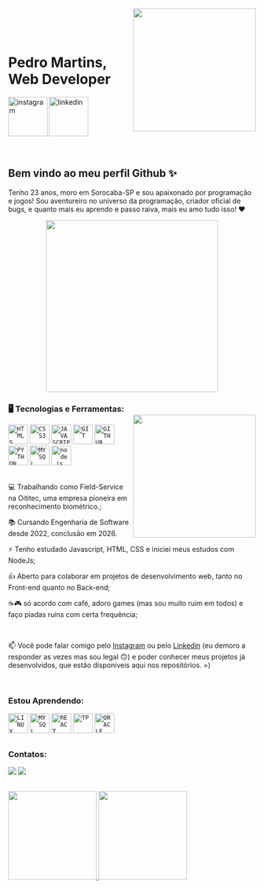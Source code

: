 <img align="right" width="250px" style="margin-top:-20px" src="https://i.ibb.co/qnTVzrL/23-removebg-preview.png">

</br>
</br>

<div dsplay="inline-block">
 
 <h1 align="left">Pedro Martins, Web Developer</h1>
 <a href="https://www.instagram.com/pmc_almeida/">
    <img align="left" width="80px" src="https://i.ibb.co/qkGSp1D/instagram.png" alt="instagram" style="vertical-align:top;">
  </a> 
  <a href="https://www.linkedin.com/in/pedro-martins-956a42252/">
    <img width="80px" src="https://i.ibb.co/RyZx12b/linkedin.png" alt="linkedin" style="vertical-align:top;">
  </a>
</div>





</br>
</br>

## Bem vindo ao meu perfil Github ✨

Tenho 23 anos, moro em Sorocaba-SP e sou apaixonado por programação e jogos! Sou aventureiro no universo da programação, criador oficial de bugs, e quanto mais eu aprendo e passo raiva, mais eu amo tudo isso!  ❤


<p align="center">
  <img src="https://super.abril.com.br/wp-content/uploads/2016/09/super_imggato_digitando_0.gif" width="350">
</p>


### 🖥️ Tecnologias e Ferramentas:

<img align="right" width="250px" style="margin-top:-20px" src="https://i.ibb.co/S5927vZ/Whats-App-Image-2024-01-03-at-19-42-46-removebg-preview.png">
<code><img width="40px" src="https://cdn.jsdelivr.net/gh/devicons/devicon/icons/html5/html5-original-wordmark.svg" title = "HTML5"/></code>
<code><img width="40px" src="https://cdn.jsdelivr.net/gh/devicons/devicon/icons/css3/css3-original-wordmark.svg" title = "CSS3"/></code>
<code><img width="40px" src="https://cdn.jsdelivr.net/gh/devicons/devicon/icons/javascript/javascript-original.svg" title = "JAVASCRIPT"/></code>
<code><img width="40px" src="https://cdn.jsdelivr.net/gh/devicons/devicon/icons/git/git-original.svg" title = "GIT"/></code>
<code><img width="40px" src="https://cdn.jsdelivr.net/gh/devicons/devicon/icons/github/github-original.svg" title = "GITHUB"/></code>
<code><img width="40px" src="https://cdn.jsdelivr.net/gh/devicons/devicon/icons/python/python-original.svg" title = "PYTHON"/></code>
<code><img width="40px" src="https://cdn.jsdelivr.net/gh/devicons/devicon/icons/mysql/mysql-original.svg" title = "MYSQL"/></code>
<code><img width="40px" src="https://cdn.jsdelivr.net/gh/devicons/devicon/icons/nodejs/nodejs-original.svg" title = "node.js"/></code>

</br>
</br>

<div display="inline-block">
 <p align="left">💻 Trabalhando como Field-Service na Oititec, uma empresa pioneira em reconhecimento biométrico.;</p>
  <p align="left">📚 Cursando Engenharia de Software desde 2022, conclusão em 2026.</p>
 <p align="left">⚡ Tenho estudado Javascript, HTML, CSS e iniciei meus estudos com NodeJs;</p>
 <p align="left">👍 Aberto para colaborar em projetos de desenvolvimento web, tanto no Front-end quanto no Back-end;</p>
 <p align="left">☕🎮 só acordo com café, adoro games (mas sou muito ruim em todos) e faço piadas ruins com certa frequência;</p>
</div>



</br>

📫 Você pode falar comigo pelo [Instagram](https://www.instagram.com/pmc_almeida/) ou pelo [Linkedin](https://www.linkedin.com/in/pedro-martins-956a42252/) (eu demoro a responder as vezes mas sou legal 🙃) e poder conhecer meus projetos já desenvolvidos, que estão disponíveis aqui nos repositórios. =)

</br>       

### Estou Aprendendo:

<code><img width="40px" src="https://cdn.jsdelivr.net/gh/devicons/devicon/icons/linux/linux-original.svg" title = "LINUX"/></code>
<code><img width="40px" src="https://cdn.jsdelivr.net/gh/devicons/devicon/icons/mysql/mysql-original.svg" title = "MYSQL"/></code>
<code><img width="40px" src="https://cdn.jsdelivr.net/gh/devicons/devicon/icons/react/react-original.svg" title = "REACT"/></code>
<code><img width="40px" src="https://cdn.jsdelivr.net/gh/devicons/devicon/icons/typescript/typescript-original.svg" title = "TP"/></code>
<code><img width="40px" src="https://cdn.jsdelivr.net/gh/devicons/devicon/icons/oracle/oracle-original.svg" title = "ORACLE"/></code>

##
### Contatos:

<div>
<a href="https://www.instagram.com/pmc_almeida/" target="_blank"><img loading="lazy" src="https://img.shields.io/badge/-Instagram-%23E4405F?style=for-the-badge&logo=instagram&logoColor=white" target="_blank"></a>
<a href="https://www.linkedin.com/in/pedro-martins-956a42252/" target="_blank"><img loading="lazy" src="https://img.shields.io/badge/-LinkedIn-%230077B5?style=for-the-badge&logo=linkedin&logoColor=white" target="_blank"></a>   
</div>

##

<div>
<a href="https://github.com/pedrromg01">
<img loading="lazy" height="180em" src="https://github-readme-stats.vercel.app/api/top-langs/?username=pedrromg01&layout=compact&langs_count=7&theme=dracula"/>
<img loading="lazy" height="180em" src="https://github-readme-stats.vercel.app/api?username=pedrromg01&show_icons=true&theme=dracula&include_all_commits=true&count_private=true"/>
</div>
